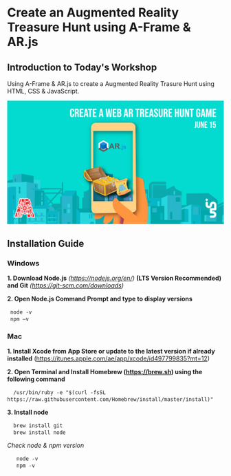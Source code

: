 # Create an Augmented Reality Treasure Hunt using A-Frame & AR.js

## Introduction to Today's Workshop

Using A-Frame & AR.js to create a Augmented Reality Trasure Hunt using HTML, CSS & JavaScript. <br/>

![functional diagram](https://github.com/The-Assembly/Ar.js_TreasureHunt/blob/master/Create-An-AR-Treasure-Hunt.jpg)

## Installation Guide

### Windows
**1. Download Node.js** *(https://nodejs.org/en/)* **(LTS Version Recommended)  and Git**  *(https://git-scm.com/downloads)* <br/>

**2. Open Node.js Command Prompt and type to display versions**
```
 node -v
 npm –v
``` 

### Mac
**1. Install Xcode from App Store or update to the latest version if already installed** (https://itunes.apple.com/ae/app/xcode/id497799835?mt=12)

**2. Open Terminal and Install Homebrew (https://brew.sh) using the following command**
```
  /usr/bin/ruby -e "$(curl -fsSL https://raw.githubusercontent.com/Homebrew/install/master/install)"
```

**3. Install node**
```
  brew install git
  brew install node
```
 *Check node & npm version*
 ```
    node -v
    npm -v
 ```

